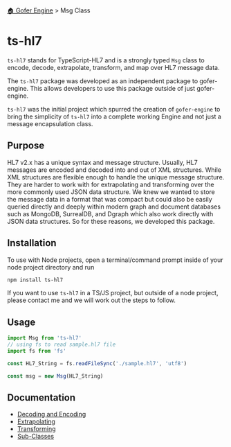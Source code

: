 [🏠 Gofer Engine](https://gofer-engine.github.io/) > Msg Class

# ts-hl7

`ts-hl7` stands for TypeScript-HL7 and is a strongly typed `Msg` class to encode, decode, extrapolate, transform, and map over HL7 message data.

The `ts-hl7` package was developed as an independent package to gofer-engine. This allows developers to use this package outside of just gofer-engine.

`ts-hl7` was the initial project which spurred the creation of `gofer-engine` to bring the simplicity of `ts-hl7` into a complete working Engine and not just a message encapsulation class.

## Purpose

HL7 v2.x has a unique syntax and message structure. Usually, HL7 messages are encoded and decoded into and out of XML structures. While XML structures are flexible enough to handle the unique message structure. They are harder to work with for extrapolating and transforming over the more commonly used JSON data structure. We knew we wanted to store the message data in a format that was compact but could also be easily queried directly and deeply within modern graph and document databases such as MongoDB, SurrealDB, and Dgraph which also work directly with JSON data structures. So for these reasons, we developed this package.

## Installation

To use with Node projects, open a terminal/command prompt inside of your node project directory and run

```sh
npm install ts-hl7
```

If you want to use `ts-hl7` in a TS/JS project, but outside of a node project, please contact me and we will work out the steps to follow.

## Usage

```ts
import Msg from 'ts-hl7'
// using fs to read sample.hl7 file
import fs from 'fs'

const HL7_String = fs.readFileSync('./sample.hl7', 'utf8')

const msg = new Msg(HL7_String)
```

## Documentation

- [Decoding and Encoding](./encoding-decoding.md)
- [Extrapolating](./extrapolating.md)
- [Transforming](./transforming.md)
- [Sub-Classes](./sub-classes.md)